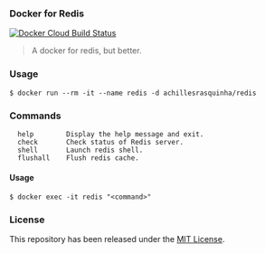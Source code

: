 ### Docker for Redis

[![Docker Cloud Build Status](https://img.shields.io/docker/cloud/build/achillesrasquinha/redis.svg)](https://hub.docker.com/r/achillesrasquinha/redis)

> A docker for redis, but better.

### Usage

```shell
$ docker run --rm -it --name redis -d achillesrasquinha/redis
```

### Commands

```
  help        Display the help message and exit.
  check       Check status of Redis server.
  shell       Launch redis shell.
  flushall    Flush redis cache.
```

#### Usage

```shell
$ docker exec -it redis "<command>"
```

### License

This repository has been released under the [MIT License](LICENSE).